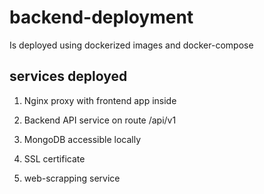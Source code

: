 # backend-deployment

Is deployed using dockerized images and docker-compose

## services deployed

1. Nginx proxy with frontend app inside

2. Backend API service on route /api/v1

3. MongoDB accessible locally

4. SSL certificate

5. web-scrapping service

<!-- ```bash
# Run all - !!!!ONLY ONCE!!! -> in root directory of the repository
# first in file nginx.conf comment SSL server section to generate first SSL certificate
$ # server {
$ #    listen 443 ssl;
$ #    # ...
$ #}

# Run the nging proxy - for the certbot to be able to generate cert
$ docker-compose up -d

# Now generate the initial certificate
# You should replace example-email@example.com with your email address.
# This command will obtain the certificate and store it in the ./certbot/conf directory.
$ docker-compose run --rm --entrypoint "\
  certbot certonly --webroot -w /var/www/certbot \
    -d factcheck.fel.cvut.cz --email example-email@example.com --agree-tos --no-eff-email --force-renewal" certbot

# Now after succefully generated SSL certificate, uncomment back nging.conf
# Now run all the containers - they will use HTTPS now
$ docker-compose up -d
``` -->

